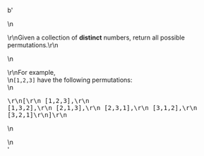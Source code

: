 b'<div class="question-description">\n<p><p>\r\nGiven a collection of <b>distinct</b> numbers, return all possible permutations.\r\n</p>\n<p>\r\nFor example,<br/>\n<code>[1,2,3]</code> have the following permutations:<br/>\n<pre>\r\n[\r\n  [1,2,3],\r\n  [1,3,2],\r\n  [2,1,3],\r\n  [2,3,1],\r\n  [3,1,2],\r\n  [3,2,1]\r\n]\r\n</pre>\n</p></p>\n</div>'